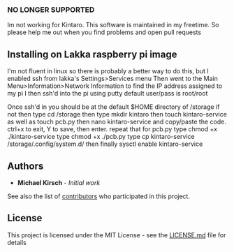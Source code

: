 ### NO LONGER SUPPORTED ###

Im not working for Kintaro. This software is maintained in my freetime. So please help me out when you find problems and open pull requests

## Installing on Lakka raspberry pi image

I'm not fluent in linux so there is probably a better way to do this, but I enabled ssh from lakka's Settings>Services menu
Then went to the Main Menu>Information>Network Information to find the IP address assigned to my pi
I then ssh'd into the pi using putty default user/pass is root/root

Once ssh'd in you should be at the default $HOME directory of /storage if not then type cd /storage
then type mkdir kintaro
then touch kintaro-service
as well as touch pcb.py
then nano kintaro-service
and copy/paste the code.  ctrl+x to exit, Y to save, then enter.
repeat that for pcb.py
type chmod +x ./kintaro-service
type chmod +x ./pcb.py
type cp kintaro-service /storage/.config/system.d/
then finally sysctl enable kintaro-service

## Authors

* **Michael Kirsch** - *Initial work*

See also the list of [contributors](https://github.com/michaelkirsch/contributors) who participated in this project.

## License

This project is licensed under the MIT License - see the [LICENSE.md](LICENSE.md) file for details

